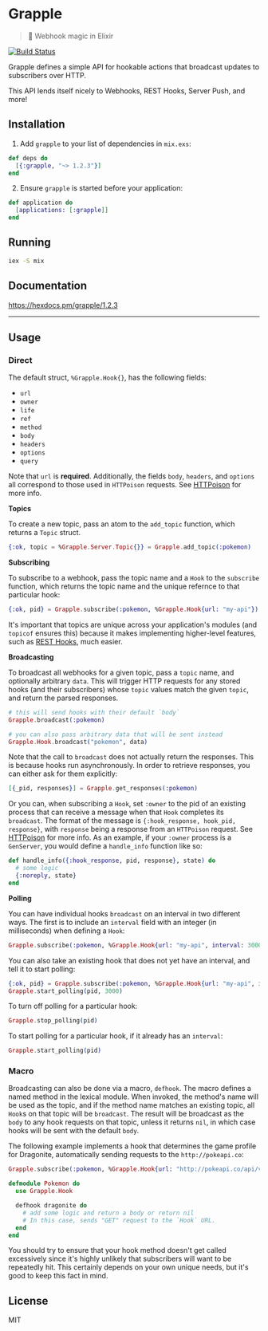 # Grapple
> :green_apple: Webhook magic in Elixir

[![Build Status](https://travis-ci.org/camirmas/grapple.svg?branch=master)](https://travis-ci.org/camirmas/grapple)

Grapple defines a simple API for hookable actions that broadcast updates to subscribers over HTTP.

This API lends itself nicely to Webhooks, REST Hooks, Server Push, and more!

## Installation

1. Add `grapple` to your list of dependencies in `mix.exs`:

  ```elixir
  def deps do
    [{:grapple, "~> 1.2.3"}]
  end
  ```

2. Ensure `grapple` is started before your application:

  ```elixir
  def application do
    [applications: [:grapple]]
  end
  ```

## Running

```bash
iex -S mix
```

## Documentation
https://hexdocs.pm/grapple/1.2.3

---

## Usage

### Direct

The default struct, `%Grapple.Hook{}`, has the following fields:

- `url`
- `owner`
- `life`
- `ref`
- `method`
- `body`
- `headers`
- `options`
- `query`

Note that `url` is **required**. Additionally, the fields `body`, `headers`, and
`options` all correspond to those used in `HTTPoison` requests. See [HTTPoison](https://github.com/edgurgel/httpoiso://github.com/edgurgel/httpoison)
for more info.

**Topics**

To create a new topic, pass an atom to the `add_topic` function, which returns
a `Topic` struct.

```elixir
{:ok, topic = %Grapple.Server.Topic{}} = Grapple.add_topic(:pokemon)
```

**Subscribing**

To subscribe to a webhook, pass the topic name and a `Hook` to the `subscribe` function, which returns the topic name and the unique refernce to that particular hook:
```elixir
{:ok, pid} = Grapple.subscribe(:pokemon, %Grapple.Hook{url: "my-api"})
```

It's important that topics are unique across your application's modules (and `topicof` ensures this) because it makes implementing higher-level features, such as [REST Hooks](http://resthooks.org), much easier.

**Broadcasting**

To broadcast all webhooks for a given topic, pass a `topic` name, and optionally arbitrary `data`.
This will trigger HTTP requests for any stored hooks (and their subscribers) whose `topic` values match the given `topic`, and return the parsed responses.

```elixir
# this will send hooks with their default `body`
Grapple.broadcast(:pokemon)

# you can also pass arbitrary data that will be sent instead
Grapple.Hook.broadcast("pokemon", data)
```

Note that the call to `broadcast` does not actually return the responses. This is because
hooks run asynchronously. In order to retrieve responses, you can either ask for them explicitly:
```elixir
[{_pid, responses}] = Grapple.get_responses(:pokemon)
```

Or you can, when subscribing a `Hook`, set `:owner` to the pid of an existing
process that can receive a message when that `Hook` completes its `broadcast`.
The format of the message is `{:hook_response, hook_pid, response}`, with
`response` being a response from an `HTTPoison` request. See [HTTPoison](https://github.com/edgurgel/httpoiso://github.com/edgurgel/httpoison)
for more info. As an example, if your `:owner` process is a `GenServer`,
you would define a `handle_info` function like so:
```elixir
def handle_info({:hook_response, pid, response}, state) do
  # some logic
  {:noreply, state}
end
```

**Polling**

You can have individual hooks `broadcast` on an interval in two different ways.
The first is to include an `interval` field with an integer (in milliseconds)
when defining a `Hook`:
```elixir
Grapple.subscribe(:pokemon, %Grapple.Hook{url: "my-api", interval: 3000}
```

You can also take an existing hook that does not yet have an interval, and tell
it to start polling:
```elixir
{:ok, pid} = Grapple.subscribe(:pokemon, %Grapple.Hook{url: "my-api", interval: 3000}
Grapple.start_polling(pid, 3000)
```

To turn off polling for a particular hook:
```elixir
Grapple.stop_polling(pid)
```

To start polling for a particular hook, if it already has an `interval`:
```elixir
Grapple.start_polling(pid)
```

### Macro

Broadcasting can also be done via a macro, `defhook`. The macro defines a named
method in the lexical module. When invoked, the method's name will be used as the
topic, and if the method name matches an existing topic, all `Hook`s on that topic
will be `broadcast`. The result will be broadcast as the `body` to any hook requests
on that topic, unless it returns `nil`, in which case hooks will be sent with the
default `body`.

The following example implements a hook that determines the game profile for Dragonite,
automatically sending requests to the `http://pokeapi.co`:

```elixir
Grapple.subscribe(:pokemon, %Grapple.Hook{url: "http://pokeapi.co/api/v2/pokemon/149"})

defmodule Pokemon do
  use Grapple.Hook

  defhook dragonite do
    # add some logic and return a body or return nil
    # In this case, sends "GET" request to the `Hook` URL.
  end
end
```

You should try to ensure that your hook method doesn't get called excessively
since it's highly unlikely that subscribers will want to be repeatedly hit.
This certainly depends on your own unique needs, but it's good to keep this fact in mind.

## License

MIT

